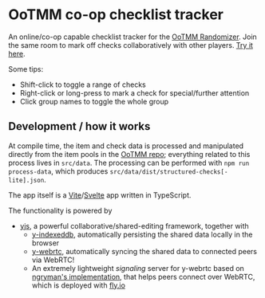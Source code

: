 # OoTMM co-op checklist tracker

An online/co-op capable checklist tracker for the [OoTMM Randomizer](https://ootmm.com/).
Join the same room to mark off checks collaboratively with other players.
[Try it here](https://cemulate.github.io/ootmmr-checklist).

Some tips:

-   Shift-click to toggle a range of checks
-   Right-click or long-press to mark a check for special/further attention
-   Click group names to toggle the whole group

## Development / how it works

At compile time, the item and check data is processed and manipulated directly from the item pools in the [OoTMM repo](https://github.com/OoTMM/OoTMM); everything related to this process lives in `src/data`.
The processing can be performed with `npm run process-data`, which produces `src/data/dist/structured-checks[-lite].json`.

The app itself is a [Vite](https://vitejs.dev/)/[Svelte](https://svelte.dev/) app written in TypeScript.

The functionality is powered by

-   [yjs](https://yjs.dev/), a powerful collaborative/shared-editing framework, together with
    -   [y-indexeddb](https://github.com/yjs/y-indexeddb), automatically persisting the shared data locally in the browser
    -   [y-webrtc](https://github.com/yjs/y-webrtc), automatically syncing the shared data to connected peers via WebRTC!
    -   An extremely lightweight _signaling_ server for y-webrtc based on [ngryman's implementation](https://github.com/ngryman/signaling), that helps peers connect over WebRTC, which is deployed with [fly.io](https://fly.io)
